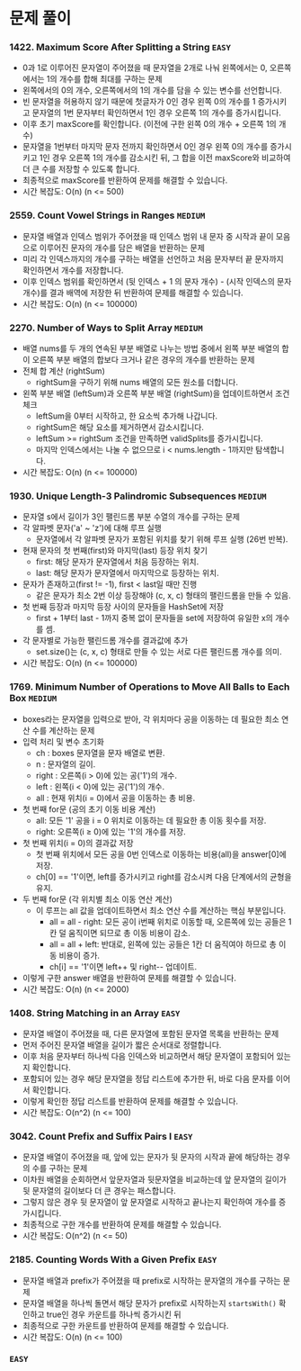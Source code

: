 # 문제 풀이

### 1422. Maximum Score After Splitting a String ```EASY```
- 0과 1로 이루어진 문자열이 주어졌을 때 문자열을 2개로 나눠 왼쪽에서는 0, 오른쪽에서는 1의 개수를 합해 최대를 구하는 문제
- 왼쪽에서의 0의 개수, 오른쪽에서의 1의 개수를 담을 수 있는 변수를 선언합니다.
- 빈 문자열을 허용하지 않기 때문에 첫글자가 0인 경우 왼쪽 0의 개수를 1 증가시키고 문자열의 1번 문자부터 확인하면서 1인 경우 오른쪽 1의 개수를 증가시킵니다.
- 이후 초기 maxScore를 확인합니다. (이전에 구한 왼쪽 0의 개수 + 오른쪽 1의 개수)
- 문자열을 1번부터 마지막 문자 전까지 확인하면서 0인 경우 왼쪽 0의 개수를 증가시키고 1인 경우 오른쪽 1의 개수를 감소시킨 뒤, 그 합을 이전 maxScore와 비교하여 더 큰 수를 저장할 수 있도록 합니다.
- 최종적으로 maxScore를 반환하여 문제를 해결할 수 있습니다.
- 시간 복잡도: O(n) (n <= 500)

### 2559. Count Vowel Strings in Ranges ```MEDIUM```
- 문자열 배열과 인덱스 범위가 주어졌을 때 인덱스 범위 내 문자 중 시작과 끝이 모음으로 이루어진 문자의 개수를 담은 배열을 반환하는 문제
- 미리 각 인덱스까지의 개수를 구하는 배열을 선언하고 처음 문자부터 끝 문자까지 확인하면서 개수를 저장합니다.
- 이후 인덱스 범위를 확인하면서 (뒷 인덱스 + 1 의 문자 개수) - (시작 인덱스의 문자 개수)를 결과 배역에 저장한 뒤 반환하여 문제를 해결할 수 있습니다.
- 시간 복잡도: O(n) (n <= 100000)

### 2270. Number of Ways to Split Array ```MEDIUM```
- 배열 nums를 두 개의 연속된 부분 배열로 나누는 방법 중에서 왼쪽 부분 배열의 합이 오른쪽 부분 배열의 합보다 크거나 같은 경우의 개수를 반환하는 문제
- 전체 합 계산 (rightSum)
  + rightSum을 구하기 위해 nums 배열의 모든 원소를 더합니다.
- 왼쪽 부분 배열 (leftSum)과 오른쪽 부분 배열 (rightSum)을 업데이트하면서 조건 체크
  + leftSum을 0부터 시작하고, 한 요소씩 추가해 나갑니다.
  + rightSum은 해당 요소를 제거하면서 감소시킵니다.
  + leftSum >= rightSum 조건을 만족하면 validSplits를 증가시킵니다.
  + 마지막 인덱스에서는 나눌 수 없으므로 i < nums.length - 1까지만 탐색합니다.
- 시간 복잡도: O(n) (n <= 100000)

### 1930. Unique Length-3 Palindromic Subsequences ```MEDIUM```
- 문자열 s에서 길이가 3인 팰린드롬 부분 수열의 개수를 구하는 문제
- 각 알파벳 문자('a' ~ 'z')에 대해 루프 실행
  + 문자열에서 각 알파벳 문자가 포함된 위치를 찾기 위해 루프 실행 (26번 반복).
- 현재 문자의 첫 번째(first)와 마지막(last) 등장 위치 찾기
  + first: 해당 문자가 문자열에서 처음 등장하는 위치.
  + last: 해당 문자가 문자열에서 마지막으로 등장하는 위치.
- 문자가 존재하고(first != -1), first < last일 때만 진행
  + 같은 문자가 최소 2번 이상 등장해야 (c, x, c) 형태의 팰린드롬을 만들 수 있음.
- 첫 번째 등장과 마지막 등장 사이의 문자들을 HashSet에 저장
  + first + 1부터 last - 1까지 중복 없이 문자들을 set에 저장하여 유일한 x의 개수를 셈.
- 각 문자별로 가능한 팰린드롬 개수를 결과값에 추가
  + set.size()는 (c, x, c) 형태로 만들 수 있는 서로 다른 팰린드롬 개수를 의미.
- 시간 복잡도: O(n) (n <= 100000)

### 1769. Minimum Number of Operations to Move All Balls to Each Box ```MEDIUM```
- boxes라는 문자열을 입력으로 받아, 각 위치마다 공을 이동하는 데 필요한 최소 연산 수를 계산하는 문제
- 입력 처리 및 변수 초기화
  + ch : boxes 문자열을 문자 배열로 변환.
  + n : 문자열의 길이.
  + right : 오른쪽(i > 0)에 있는 공('1')의 개수.
  + left : 왼쪽(i < 0)에 있는 공('1')의 개수.
  + all : 현재 위치(i = 0)에서 공을 이동하는 총 비용.
- 첫 번째 for문 (공의 초기 이동 비용 계산)
  + all: 모든 '1' 공을 i = 0 위치로 이동하는 데 필요한 총 이동 횟수를 저장.
  + right: 오른쪽(i ≥ 0)에 있는 '1'의 개수를 저장.
- 첫 번째 위치(i = 0)의 결과값 저장
  + 첫 번째 위치에서 모든 공을 0번 인덱스로 이동하는 비용(all)을 answer[0]에 저장.
  + ch[0] == '1'이면, left를 증가시키고 right를 감소시켜 다음 단계에서의 균형을 유지.
- 두 번째 for문 (각 위치별 최소 이동 연산 계산)
  + 이 루프는 all 값을 업데이트하면서 최소 연산 수를 계산하는 핵심 부분입니다.
    - all = all - right: 모든 공이 i번째 위치로 이동할 때, 오른쪽에 있는 공들은 1칸 덜 움직이면 되므로 총 이동 비용이 감소.
    - all = all + left: 반대로, 왼쪽에 있는 공들은 1칸 더 움직여야 하므로 총 이동 비용이 증가.
    - ch[i] == '1'이면 left++ 및 right-- 업데이트.
- 이렇게 구한 answer 배열을 반환하여 문제를 해결할 수 있습니다.
- 시간 복잡도: O(n) (n <= 2000)

### 1408. String Matching in an Array ```EASY```
- 문자열 배열이 주어졌을 때, 다른 문자열에 포함된 문자열 목록을 반환하는 문제
- 먼저 주어진 문자열 배열을 길이가 짧은 순서대로 정렬합니다.
- 이후 처음 문자부터 하나씩 다음 인덱스와 비교하면서 해당 문자열이 포함되어 있는지 확인합니다.
- 포함되어 있는 경우 해당 문자열을 정답 리스트에 추가한 뒤, 바로 다음 문자를 이어서 확인합니다.
- 이렇게 확인한 정답 리스트를 반환하여 문제를 해결할 수 있습니다.
- 시간 복잡도: O(n^2) (n <= 100)

### 3042. Count Prefix and Suffix Pairs I ```EASY```
- 문자열 배열이 주어졌을 때, 앞에 있는 문자가 뒷 문자의 시작과 끝에 해당하는 경우의 수를 구하는 문제
- 이차원 배열을 순회하면서 앞문자열과 뒷문자열을 비교하는데 앞 문자열의 길이가 뒷 문자열의 길이보다 더 큰 경우는 패스합니다.
- 그렇지 않은 경우 뒷 문자열이 앞 문자열로 시작하고 끝나는지 확인하여 개수를 증가시킵니다.
- 최종적으로 구한 개수를 반환하여 문제를 해결할 수 있습니다.
- 시간 복잡도: O(n^2) (n <= 50)

### 2185. Counting Words With a Given Prefix ```EASY```
- 문자열 배열과 prefix가 주어졌을 때 prefix로 시작하는 문자열의 개수를 구하는 문제
- 문자열 배열을 하나씩 돌면서 해당 문자가 prefix로 시작하는지 ```startsWith()``` 확인하고 true인 경우 카운트를 하나씩 증가시킨 뒤
- 최종적으로 구한 카운트를 반환하여 문제를 해결할 수 있습니다.
- 시간 복잡도: O(n) (n <= 100)

### ```EASY```



